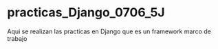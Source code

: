 # practicas_Django_0706_5J
Aqui se realizan las practicas en Django que es un framework marco de trabajo
